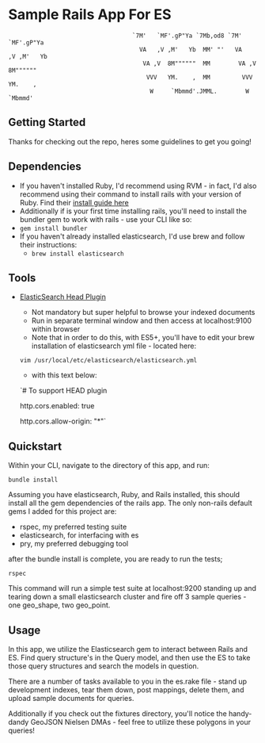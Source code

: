 # Sample Rails App For ES                                           
                                                                                                       
                                                                            
                                       `7M'   `MF'.gP"Ya `7Mb,od8 `7M'   `MF'.gP"Ya     
                                         VA   ,V ,M'   Yb  MM' "'   VA   ,V ,M'   Yb    
                                          VA ,V  8M""""""  MM        VA ,V  8M""""""    
                                           VVV   YM.    ,  MM         VVV   YM.    ,    
                                            W     `Mbmmd'.JMML.        W     `Mbmmd'
                                  
                                                                                                                     

## Getting Started

Thanks for checking out the repo, heres some guidelines to get you going!  

##  Dependencies 
  - If you haven't installed Ruby, I'd recommend using RVM - in fact, I'd also recommend using their command to install rails with your version of Ruby.  Find their [install guide here](https://rvm.io/rvm/install)
  - Additionally if is your first time installing rails, you'll need to install the bundler gem to work with rails - use your CLI like so: 
  - `gem install bundler` 
  - If you haven't already installed elasticsearch, I'd use brew and follow their instructions: 
    - `brew install elasticsearch`
    
## Tools 
  - [ElasticSearch Head Plugin](https://github.com/mobz/elasticsearch-head)
    - Not mandatory but super helpful to browse your indexed documents
    - Run in separate terminal window and then access at localhost:9100 within browser
    - Note that in order to do this, with ES5+, you'll have to edit your brew installation of elasticsearch yml file - located here: 
    
    `vim /usr/local/etc/elasticsearch/elasticsearch.yml`
    
    - with this text below:
    
    `# To support HEAD plugin
    
      http.cors.enabled: true
      
      http.cors.allow-origin: "*"`

## Quickstart

  Within your CLI, navigate to the directory of this app, and run: 
  
  `bundle install`
  
  Assuming you have elasticsearch, Ruby, and Rails installed, this should install all the gem dependencies of the rails app.  The only non-rails default gems I added for this project are:
  - rspec, my preferred testing suite
  - elasticsearch, for interfacing with es
  - pry, my preferred debugging tool
  
  after the bundle install is complete, you are ready to run the tests; 
  
  `rspec`
  
   This command will run a simple test suite at localhost:9200 standing up and tearing down a small elasticsearch cluster and fire off 3 sample queries - one geo_shape, two geo_point.  


## Usage

  In this app, we utilize the Elasticsearch gem to interact between Rails and ES.  Find query structure's in the Query model, and then use the ES to take those query structures and search the models in question.  
  
  There are a number of tasks available to you in the es.rake file - stand up development indexes, tear them down, post mappings, delete them, and upload sample documents for queries.  
  
  Additionally if you check out the fixtures directory, you'll notice the handy-dandy GeoJSON Nielsen DMAs - feel free to utilize these polygons in your queries!